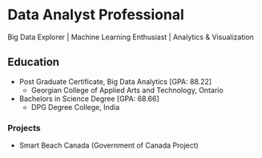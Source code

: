 #  Data Analyst Professional
Big Data Explorer | Machine Learning Enthusiast | Analytics & Visualization

## Education
- Post Graduate Certificate, Big Data Analytics [GPA: 88.22] 
  * Georgian College of Applied Arts and Technology, Ontario
- Bachelors in Science Degree [GPA: 68.66]
    * DPG Degree College, India

### Projects
- Smart Beach Canada (Government of Canada Project) 


